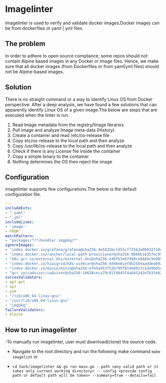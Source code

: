 # Imagelinter

Imagelinter is used to verify and validate docker images.Docker images can be from dockerfiles or yaml | yml files.

## The problem

In order to adhere to open source compliance, some repos should not contain Alpine based images in any Docker or Image files. Hence, we make sure that all docker images (from Dockerfiles or from yaml|yml files) should not be Alpine-based images.

## Solution

There is no straight command or a way to identify Linux OS from Docker perspective. After a deep analysis, we have found a few solutions that can apparently identify Linux OS of a given image.The below are steps that are executed when the linter is run.

1. Read Image metadata from the registry/Image libraries
2. Pull image and analyze Image meta-data (History)
3. Create a container and read /etc/os-release file
4. Copy etc/os-release to the local path and then analyze
5. Copy /usr/lib/os-release to the local path and then analyze
6. Check if there is any License file inside the container
7. Copy a simple binary to the container
8. Nothing determines the OS then reject the image

## Configuration

imagelinter supports few configurations.The below is the default configuration file.

```yaml
---
includeExts:
- ".yaml"
- ".yml"
includeLines:
- 'image:'
- FROM
matchPattern:
- "packages/*/*/bundle/.imgpkg/*"
ignoreImages:
- "index.docker.io/grafana/grafana@sha256:4e5835bcfd55cf72563a06932f10c75d9d92a0e1334a4c83eaa9c5b897370b25"
- "index.docker.io/rancher/local-path-provisioner@sha256:9666b1635fec95d4e2251661e135c90678b8f45fd0f8324c55db99c80e2a958c"
- "k8s.gcr.io/external-dns/external-dns@sha256:e49f63e07498ce8484c9e9050c1dfbc2584f4c9c262433d80387e855725e6bce"
- "index.docker.io/kiwigrid/k8s-sidecar@sha256:444be8cef8b25b4aaddea692ae09e3883d9064c0d31b43c4ba388a83c920552f"
- "index.docker.io/minio/minio@sha256:e7e9a563f52bf95f614e8017c2da9bd5d9f2f1ae0dc1127767fa341b3ae22088"
- "gcr.io/cadvisor/cadvisor@sha256:10638ceca79c01f4045f4a645242e763fe62eeb71d859ff93b09b0854a0d2220"
succesValidators:
- apt-get
- apt
- yum
- "/lib/x86_64-linux-gnu"
- "/usr/lib/x86_64-linux-gnu"
- "imgpkg"
failureValidators:
- Alpine

```

## How to run imagelinter

-To manually run imagelinter, user must download(clone) the source code.

- Navigate to the root directory and run the following make command ```make imagelint```  or

- ```cd hack/imagelinter && go run main.go --path <any valid path or it takes only current working directory> -- config <provide config path or default path will be taken> --summary=true --details=fail```
